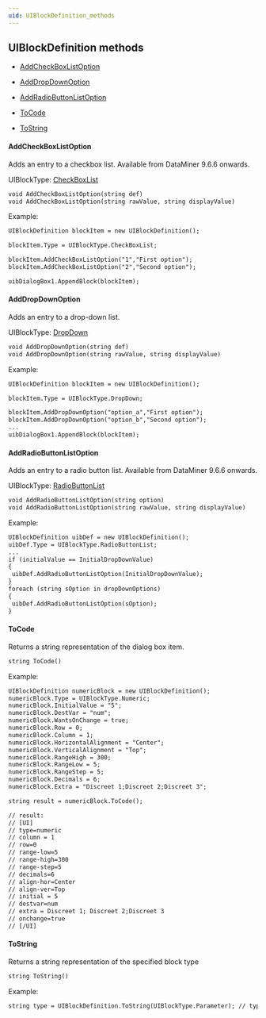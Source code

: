 ```yaml
---
uid: UIBlockDefinition_methods
---
```


## UIBlockDefinition methods

- [AddCheckBoxListOption](#addcheckboxlistoption)

- [AddDropDownOption](#adddropdownoption)

- [AddRadioButtonListOption](#addradiobuttonlistoption)

- [ToCode](#tocode)

- [ToString](#tostring)

#### AddCheckBoxListOption

Adds an entry to a checkbox list. Available from DataMiner 9.6.6 onwards.

UIBlockType: [CheckBoxList](UIBlockType_enumeration.md#checkboxlist)

```txt
void AddCheckBoxListOption(string def)
void AddCheckBoxListOption(string rawValue, string displayValue)
```

Example:

```txt
UIBlockDefinition blockItem = new UIBlockDefinition();

blockItem.Type = UIBlockType.CheckBoxList;

blockItem.AddCheckBoxListOption("1","First option");
blockItem.AddCheckBoxListOption("2","Second option");

uibDialogBox1.AppendBlock(blockItem);
```

#### AddDropDownOption

Adds an entry to a drop-down list.

UIBlockType: [DropDown](UIBlockType_enumeration.md#dropdown)

```txt
void AddDropDownOption(string def)
void AddDropDownOption(string rawValue, string displayValue)
```

Example:

```txt
UIBlockDefinition blockItem = new UIBlockDefinition();

blockItem.Type = UIBlockType.DropDown;

blockItem.AddDropDownOption("option_a","First option");
blockItem.AddDropDownOption("option_b","Second option");
...
uibDialogBox1.AppendBlock(blockItem);
```

#### AddRadioButtonListOption

Adds an entry to a radio button list. Available from DataMiner 9.6.6 onwards.

UIBlockType: [RadioButtonList](UIBlockType_enumeration.md#radiobuttonlist)

```txt
void AddRadioButtonListOption(string option)
void AddRadioButtonListOption(string rawValue, string displayValue)
```

Example:

```txt
UIBlockDefinition uibDef = new UIBlockDefinition();
uibDef.Type = UIBlockType.RadioButtonList;
...
if (initialValue == InitialDropDownValue)
{
 uibDef.AddRadioButtonListOption(InitialDropDownValue);
}
foreach (string sOption in dropDownOptions)
{
 uibDef.AddRadioButtonListOption(sOption);
}
```

#### ToCode

Returns a string representation of the dialog box item.

```txt
string ToCode()
```

Example:

```txt
UIBlockDefinition numericBlock = new UIBlockDefinition();
numericBlock.Type = UIBlockType.Numeric;
numericBlock.InitialValue = "5";
numericBlock.DestVar = "num";
numericBlock.WantsOnChange = true;
numericBlock.Row = 0;
numericBlock.Column = 1;
numericBlock.HorizontalAlignment = "Center";
numericBlock.VerticalAlignment = "Top";
numericBlock.RangeHigh = 300;
numericBlock.RangeLow = 5;
numericBlock.RangeStep = 5;
numericBlock.Decimals = 6;
numericBlock.Extra = "Discreet 1;Discreet 2;Discreet 3";

string result = numericBlock.ToCode();

// result:
// [UI]
// type=numeric
// column = 1
// row=0
// range-low=5
// range-high=300
// range-step=5
// decimals=6
// align-hor=Center
// align-ver=Top
// initial = 5
// destvar=num
// extra = Discreet 1; Discreet 2;Discreet 3
// onchange=true
// [/UI]
```

#### ToString

Returns a string representation of the specified block type

```txt
string ToString()
```

Example:

```txt
string type = UIBlockDefinition.ToString(UIBlockType.Parameter); // type = "parameter".
```
